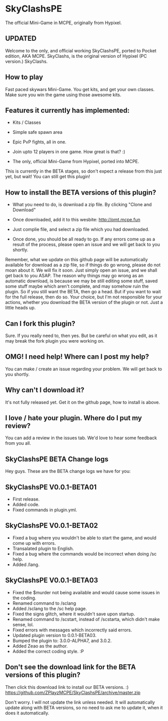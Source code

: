 # SkyClashsPE
The official Mini-Game in MCPE, originally from Hypixel.

## UPDATED
Welcome to the only, and official working SkyClashsPE, ported to Pocket edition, AKA MCPE.
SkyClashs, is the original version of Hypixel (PC version.) SkyClashs.

## How to play
Fast paced skywars Mini-Game. You get kits, and get your own classes. Make sure you win the game using those awesome kits.


## Features it currently has implemented:

* Kits / Classes

* Simple safe spawn area

* Epic PvP fights, all in one.

* Join upto 12 players in one game. How great is that? :)

* The only, official Mini-Game from Hypixel, ported into MCPE.


This is currently in the BETA stages, so don't expect a release from this just yet, but wait! You can still get this plugin!


## How to install the BETA versions of this plugin?

* What you need to do, is download a zip file. By clicking "Clone and Download"

* Once downloaded, add it to this wesbite: http://pmt.mcpe.fun

* Just complie file, and select a zip file which you had downloaded.

* Once done, you should be all ready to go. If any errors come up as a result of the process, please open an issue and we will get back to you shortly.

Remember, what we update on this github page will be automatically available for download as a zip file, so if things do go wrong, please do not moan about it. We will fix it soon. Just simply open an issue, and we shall get back to you ASAP. The reason why things may go wrong as an automatic download, is because we may be still editing some stuff, saved some stuff maybe which aren't complete, and may somehow ruin the plugin. So if you still want the BETA, then go a head. But if you want to wait for the full release, then do so. Your choice, but I'm not responsible for your actions, whether you download the BETA version of the plugin or not. Just a little heads up.


## Can I fork this plugin?
Sure. If you really need to, then yes. But be careful on what you edit, as it may break the fork plugin you were working on.


## OMG! I need help! Where can I post my help?
You can make / create an issue regarding your problem. We will get back to you shortly.


## Why can't I download it?
It's not fully released yet. Get it on the github page, how to install is above.


## I love / hate your plugin. Where do I put my review?
You can add a review in the issues tab. We'd love to hear some feedback from you all.



## SkyClashsPE BETA Change logs
Hey guys. These are the BETA change logs we have for you:



## SkyClashsPE V0.0.1-BETA01

* First release.
* Added code.
* Fixed commands in plugin.yml.



## SkyClashsPE V0.0.1-BETA02

* Fixed a bug where you wouldn't be able to start the game, and would come up with errors.
* Transalated plugin to English.
* Fixed a bug where the commands would be incorrect when doing /sc help.
* Added /lang.


## SkyClashsPE V0.0.1-BETA03

* Fixed the $murder not being available and would cause some issues in the coding.
* Renamed command to /sclang
* Added /sclang to the /sc help page.
* Fixed the signs glitch, where it wouldn't save upon startup.
* Renamed command to /scstart, instead of /scstarta, which didn't make sense, lol.
* Fixed errors with messages which incorrectly said errors.
* Updated plugin version to 0.0.1-BETA03.
* Bumped the plugin to: 3.0.0-ALPHA7, and 3.0.2.
* Added Zeao as the author.
* Added the correct coding style. :P


## Don't see the download link for the BETA versions of this plugin?
Then click this download link to install our BETA versions. :)
https://github.com/ZPlayzMCPE/SkyClashsPE/archive/master.zip

Don't worry. I will not update the link unless needed. It will automatically update along with BETA versions, so no need to ask me to update it, when it does it automatically.
